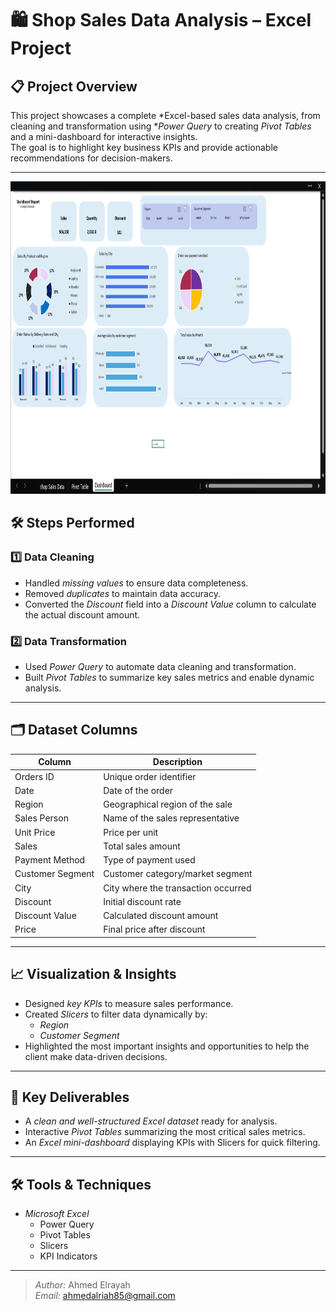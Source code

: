 # 🛍 Shop Sales Data Analysis – Excel Project

## 📋 Project Overview
This project showcases a complete *Excel-based sales data analysis, from cleaning and transformation using **Power Query* to creating *Pivot Tables* and a mini-dashboard for interactive insights.  
The goal is to highlight key business KPIs and provide actionable recommendations for decision-makers.

---

<img src="assets/Shop Sales Data_W1 S1 - Excel 2025-09-24 12_07_58 PM.png" alt="Cookies Dashboard Banner" width="1000" height="500">



## 🛠 Steps Performed



### 1️⃣ Data Cleaning
- Handled *missing values* to ensure data completeness.  
- Removed *duplicates* to maintain data accuracy.  
- Converted the *Discount* field into a *Discount Value* column to calculate the actual discount amount.

### 2️⃣ Data Transformation
- Used *Power Query* to automate data cleaning and transformation.  
- Built *Pivot Tables* to summarize key sales metrics and enable dynamic analysis.

---

## 🗂 Dataset Columns
| Column | Description |
|--------|------------|
| Orders ID | Unique order identifier |
| Date | Date of the order |
| Region | Geographical region of the sale |
| Sales Person | Name of the sales representative |
| Unit Price | Price per unit |
| Sales | Total sales amount |
| Payment Method | Type of payment used |
| Customer Segment | Customer category/market segment |
| City | City where the transaction occurred |
| Discount | Initial discount rate |
| Discount Value | Calculated discount amount |
| Price | Final price after discount |

---

## 📈 Visualization & Insights
- Designed *key KPIs* to measure sales performance.  
- Created *Slicers* to filter data dynamically by:
  - *Region*
  - *Customer Segment*
- Highlighted the most important insights and opportunities to help the client make data-driven decisions.

---

## 🚀 Key Deliverables
- A *clean and well-structured Excel dataset* ready for analysis.  
- Interactive *Pivot Tables* summarizing the most critical sales metrics.  
- An *Excel mini-dashboard* displaying KPIs with Slicers for quick filtering.

---

## 🛠 Tools & Techniques
- *Microsoft Excel*  
  - Power Query  
  - Pivot Tables  
  - Slicers  
  - KPI Indicators  


---

> *Author:* Ahmed Elrayah  
> *Email:* [ahmedalriah85@gmail.com](mailto:ahmedalriah85@gmail.com)
